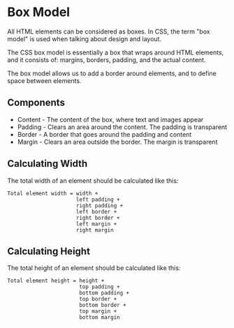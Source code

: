 # Box Model

All HTML elements can be considered as boxes. In CSS, the term "box model" is
used when talking about design and layout.

The CSS box model is essentially a box that wraps around HTML elements, and it
consists of: margins, borders, padding, and the actual content.

The box model allows us to add a border around elements, and to define space
between elements.

## Components

* Content - The content of the box, where text and images appear
* Padding - Clears an area around the content. The padding is transparent
* Border - A border that goes around the padding and content
* Margin - Clears an area outside the border. The margin is transparent

## Calculating Width
The total width of an element should be calculated like this:

    Total element width = width +
                          left padding +
                          right padding +
                          left border +
                          right border +
                          left margin +
                          right margin

## Calculating Height
The total height of an element should be calculated like this:

    Total element height = height +
                           top padding +
                           bottom padding +
                           top border +
                           bottom border +
                           top margin +
                           bottom margin
